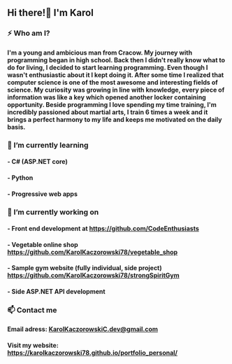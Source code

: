 ## Hi there!👋 I'm Karol

### ⚡ Who am I?
#### I'm a young and ambicious man from Cracow. My journey with programming began in high school. Back then I didn't really know what to do for living, I decided to start learning programming. Even though I wasn't enthusiastic about it I kept doing it. After some time I realized that computer science is one of the most awesome and interesting fields of science. My curiosity was growing in line with knowledge, every piece of information was like a key which opened another locker containing opportunity. Beside programming I love spending my time training, I'm incredibly passioned about martial arts, I train 6 times a week and it brings a perfect harmony to my life and keeps me motivated on the daily basis.

### 🌱 I’m currently learning
  #### - C# (ASP.NET core)
  #### - Python
  #### - Progressive web apps
 
 ### 🔭 I’m currently working on 
  #### - Front end development at https://github.com/CodeEnthusiasts
  #### - Vegetable online shop https://github.com/KarolKaczorowski78/vegetable_shop
  #### - Sample gym website (fully individual, side project) https://github.com/KarolKaczorowski78/strongSpiritGym
  #### - Side ASP.NET API development
 
 ### 📫 Contact me
  #### Email adress: KarolKaczorowskiC.dev@gmail.com
  #### Visit my website: https://karolkaczorowski78.github.io/portfolio_personal/
<!--
**KarolKaczorowski78/KarolKaczorowski78** is a ✨ _special_ ✨ repository because its `README.md` (this file) appears on your GitHub profile.

Here are some ideas to get you started:

- 🔭 I’m currently working on ...
- 🌱 I’m currently learning ...
- 👯 I’m looking to collaborate on ...
- 🤔 I’m looking for help with ...
- 💬 Ask me about ...
- 📫 How to reach me: ...
- 😄 Pronouns: ...
- ⚡ Fun fact: ...
-->
